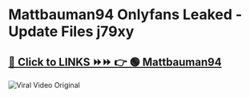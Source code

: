 
 # Mattbauman94 Onlyfans Leaked - Update Files j79xy

## <h2><a href="https://clipsfans.com/Mattbauman94&ref=git">🔗 Click to LINKS ⏩⏩ 👉 🟢 Mattbauman94 </a></h2>

<a href="https://clipsfans.com/Mattbauman94&ref=git" rel="nofollow" data-target="animated-image.originalLink"><img src="https://i.ibb.co.com/xMMVF88/686577567.gif" alt="Viral Video Original" style="max-width: 100%; display: inline-block;" data-target="animated-image.originalImage"></a>

